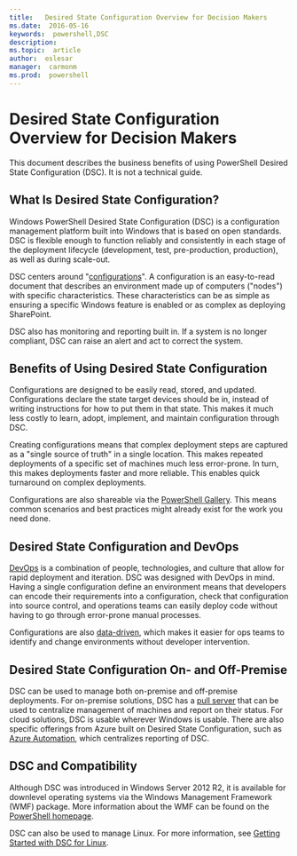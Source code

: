 ```yaml
---
title:   Desired State Configuration Overview for Decision Makers 
ms.date:  2016-05-16
keywords:  powershell,DSC
description:  
ms.topic:  article
author:  eslesar
manager:  carmonm
ms.prod:  powershell
---
```


# Desired State Configuration Overview for Decision Makers

This document describes the business benefits of using PowerShell Desired State Configuration (DSC). It is not a technical guide.

## What Is Desired State Configuration?

Windows PowerShell Desired State Configuration (DSC) is a configuration management platform built into Windows that is based on open standards. DSC is flexible enough to function reliably and consistently in each stage of the deployment lifecycle (development, test, pre-production, production), as well as during scale-out. 

DSC centers around "[configurations](https://msdn.microsoft.com/en-us/powershell/dsc/configurations)".
A configuration is an easy-to-read document that describes an environment made up of computers ("nodes") with specific characteristics. 
These characteristics can be as simple as ensuring a specific Windows feature is enabled or as complex as deploying SharePoint. 

DSC also has monitoring and reporting built in. 
If a system is no longer compliant, DSC can raise an alert and act to correct the system. 

## Benefits of Using Desired State Configuration

Configurations are designed to be easily read, stored, and updated. 
Configurations declare the state target devices should be in, instead of writing instructions for how to put them in that state. 
This makes it much less costly to learn, adopt, implement, and maintain configuration through DSC. 

Creating configurations means that complex deployment steps are captured as a "single source of truth" in a single location. 
This makes repeated deployments of a specific set of machines much less error-prone. 
In turn, this makes deployments faster and more reliable. 
This enables quick turnaround on complex deployments.

Configurations are also shareable via the [PowerShell Gallery](https://powershellgallery.com). 
This means common scenarios and best practices might already exist for the work you need done.


## Desired State Configuration and DevOps

[DevOps](http://blogs.technet.com/b/ashleymcglone/archive/2015/11/20/devops-for-n00bs-ie-windows-people.aspx) is a combination of people, 
technologies, and culture that allow for rapid deployment and iteration. 
DSC was designed with DevOps in mind. 
Having a single configuration define an environment means that developers can encode their requirements into a configuration, 
check that configuration into source control, and operations teams can easily deploy code without having to go through error-prone manual processes. 

Configurations are also [data-driven](https://msdn.microsoft.com/en-us/powershell/dsc/configdata), 
which makes it easier for ops teams to identify and change environments without developer intervention. 

## Desired State Configuration On- and Off-Premise

DSC can be used to manage both on-premise and off-premise deployments. 
For on-premise solutions, DSC has a [pull server](https://msdn.microsoft.com/en-us/powershell/dsc/pullserver) 
that can be used to centralize management of machines and report on their status. 
For cloud solutions, DSC is usable wherever Windows is usable. 
There are also specific offerings from Azure built on Desired State Configuration, 
such as [Azure Automation](https://azure.microsoft.com/en-us/documentation/services/automation/), which centralizes reporting of DSC. 

## DSC and Compatibility

Although DSC was introduced in Windows Server 2012 R2, it is available for downlevel operating systems via the Windows Management Framework (WMF) package. 
More information about the WMF can be found on the [PowerShell homepage](https://msdn.microsoft.com/en-us/powershell/). 

DSC can also be used to manage Linux. For more information, see [Getting Started with DSC for Linux](https://msdn.microsoft.com/en-us/powershell/dsc/lnxgettingstarted).


